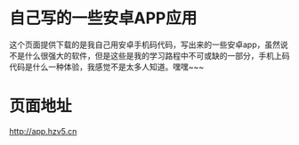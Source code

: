# 自己写的一些安卓APP应用

这个页面提供下载的是我自己用安卓手机码代码，写出来的一些安卓app，虽然说不是什么很强大的软件，但是这些是我的学习路程中不可或缺的一部分，手机上码代码是什么一种体验，我感觉不是太多人知道。嘿嘿~~~

# 页面地址

http://app.hzv5.cn